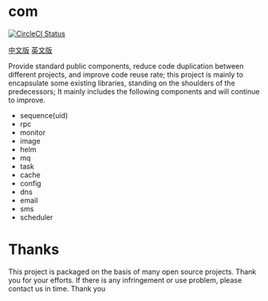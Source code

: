 # com

[![CircleCI Status](https://circleci.com/gh/dbunion/com.svg?style=shield)](https://circleci.com/gh/dbunion/com)

[中文版](https://github.com/dbunion/com/blob/master/README_cn.md) 
[英文版](https://github.com/dbunion/com/blob/master/README.md) 

Provide standard public components, reduce code duplication between different projects, and improve code reuse rate; this project is mainly to encapsulate some existing libraries, standing on the shoulders of the predecessors;
It mainly includes the following components and will continue to improve.

* sequence(uid)
* rpc
* monitor
* image
* helm
* mq
* task
* cache
* config
* dns
* email
* sms
* scheduler

# Thanks
This project is packaged on the basis of many open source projects. Thank you for your efforts. If there is any infringement or use problem, please contact us in time. Thank you